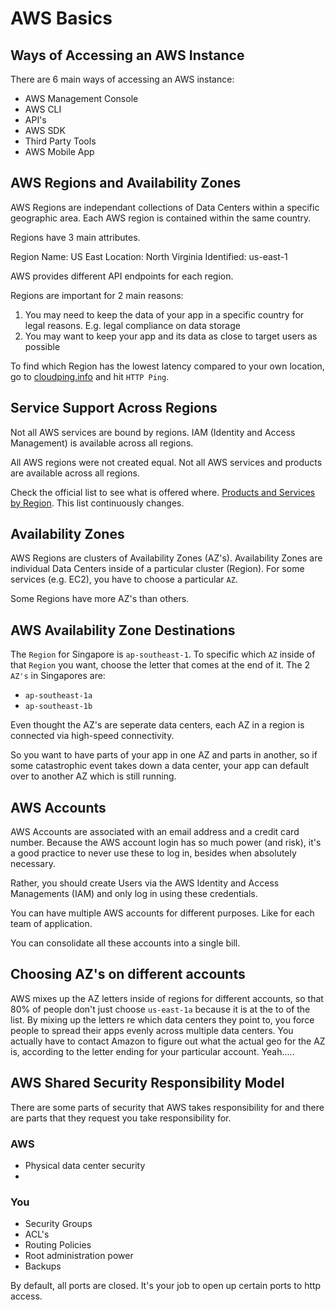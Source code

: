 # AWS Basics

## Ways of Accessing an AWS Instance

There are 6 main ways of accessing an AWS instance:

* AWS Management Console
* AWS CLI
* API's
* AWS SDK
* Third Party Tools
* AWS Mobile App

## AWS Regions and Availability Zones

AWS Regions are independant collections of Data Centers within a specific geographic area. Each AWS region is contained within the same country. 

Regions have 3 main attributes.

Region Name: US East
Location: North Virginia
Identified: us-east-1

AWS provides different API endpoints for each region. 

Regions are important for 2 main reasons:

1. You may need to keep the data of your app in a specific country for legal reasons. E.g. legal compliance on data storage
2. You may want to keep your app and its data as close to target users as possible

To find which Region has the lowest latency compared to your own location, go to [cloudping.info](http://cloudping.info) and hit `HTTP Ping`.

## Service Support Across Regions

Not all AWS services are bound by regions. IAM (Identity and Access Management) is available across all regions. 

All AWS regions were not created equal. Not all AWS services and products are available across all regions.

Check the official list to see what is offered where. [Products and Services by Region](https://aws.amazon.com/about-aws/global-infrastructure/regional-product-services/). This list continuously changes.

## Availability Zones

AWS Regions are clusters of Availability Zones (AZ's). Availability Zones  are individual Data Centers inside of a particular cluster (Region). For some services (e.g. EC2), you have to choose a particular `AZ`.

Some Regions have more AZ's than others.

## AWS Availability Zone Destinations

The `Region` for Singapore is `ap-southeast-1`. To specific which `AZ` inside of that `Region` you want, choose the letter that comes at the end of it. The 2 `AZ's` in Singapores are:

* `ap-southeast-1a`
* `ap-southeast-1b`

Even thought the AZ's are seperate data centers, each AZ in a region is connected via high-speed connectivity. 

So you want to have parts of your app in one AZ and parts in another, so if some catastrophic event takes down a data center, your app can default over to another AZ which is still running.

## AWS Accounts

AWS Accounts are associated with an email address and a credit card number. Because the AWS account login has so much power (and risk), it's a good practice to never use these to log in, besides when absolutely necessary.

Rather, you should create Users via the AWS Identity and Access Managements (IAM) and only log in using these credentials.

You can have multiple AWS accounts for different purposes. Like for each team of application.

You can consolidate all these accounts into a single bill.

## Choosing AZ's on different accounts

AWS mixes up the AZ letters inside of regions for different accounts, so that 80% of people don't just choose `us-east-1a` because it is at the to of the list. By mixing up the letters re which data centers they point to, you force people to spread their apps evenly across multiple data centers. 
You actually have to contact Amazon to figure out what the actual geo for the AZ is, according to the letter ending for your particular account. Yeah.....

## AWS Shared Security Responsibility Model

There are some parts of security that AWS takes responsibility for and there are parts that they request you take responsibility for.

### AWS

* Physical data center security
* 

### You

* Security Groups
* ACL's
* Routing Policies
* Root administration power
* Backups

By default, all ports are closed. It's your job to open up certain ports to http access.










